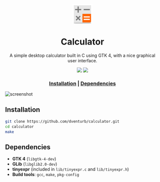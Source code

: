 <div align ="center">
    <!--LOGO-->
    <a href="github.com/dventurb/calculator">
    <img src="https://github.com/dventurb/calculator/blob/main/icon/calculator.png" alt="Logo" width="64" height="64">
</a>

<!--PROJECT NAME-->
<h1>Calculator</h1>

<!--DESCRIPTION-->
<p align="center">
    A simple desktop calculator built in C using GTK 4, with a nice graphical user interface.
</p>

<!--BADGES-->
<p>
     <img src="https://img.shields.io/badge/platform-linux-lightgrey" />
     <img src="https://img.shields.io/badge/GTK-4.0-blue" />
</p>

<h3>
    <a href="#installation">Installation</a>
    <span>|</span>
    <a href="#dependencies">Dependencies</a>
</h3>
</div>

![screenshot](https://i.imgur.com/B0MuRKs.gif)


## Installation 

```bash 
git clone https://github.com/dventurb/calculator.git
cd calculator
make
```

## Dependencies
- **GTK 4** (`libgtk-4-dev`)
- **GLib** (`libglib2.0-dev`)
- **tinyexpr** (included in `lib/tinyexpr.c` and `lib/tinyexpr.h`)
- **Build tools**: `gcc`, `make`, `pkg-config`

